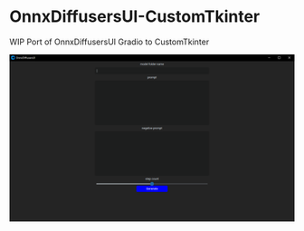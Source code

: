 # OnnxDiffusersUI-CustomTkinter
WIP Port of OnnxDiffusersUI Gradio to CustomTkinter

![example screenshot](github_images/ui.png)
